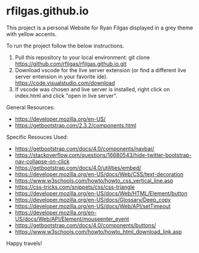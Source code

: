 # rfilgas.github.io

This project is a personal Website for Ryan Filgas displayed in a grey theme with yellow accents.

To run the project follow the below instructions.

1. Pull this repository to your local environment: git clone https://github.com/rfilgas/rfilgas.github.io.git
2. Download vscode for the live server extension (or find a different live server entension in your favorite ide). https://code.visualstudio.com/download
3. If vscode was chosen and live server is installed, right click on index.html and click "open in live server".

General Resources:

- https://developer.mozilla.org/en-US/
- https://getbootstrap.com/2.3.2/components.html

Specific Resouces Used:

- https://getbootstrap.com/docs/4.0/components/navbar/
- https://stackoverflow.com/questions/16680543/hide-twitter-bootstrap-nav-collapse-on-click
- https://getbootstrap.com/docs/4.0/utilities/embed/
- https://developer.mozilla.org/en-US/docs/Web/CSS/text-decoration
- https://www.w3schools.com/howto/howto_css_vertical_line.asp
- https://css-tricks.com/snippets/css/css-triangle
- https://developer.mozilla.org/en-US/docs/Web/HTML/Element/button
- https://developer.mozilla.org/en-US/docs/Glossary/Deep_copy
- https://developer.mozilla.org/en-US/docs/Web/API/setTimeout
- https://developer.mozilla.org/en-US/docs/Web/API/Element/mouseenter_event
- https://getbootstrap.com/docs/4.0/components/buttons/
- https://www.w3schools.com/howto/howto_html_download_link.asp

Happy travels!
